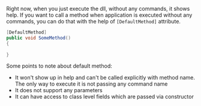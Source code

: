 Right now, when you just execute the dll, without any commands, it shows help. If you want to call a method when application is executed without any 
commands, you can do that with the help of `[DefaultMethod]` attribute.

```c#
[DefaultMethod]
public void SomeMethod()
{
    
}
```

Some points to note about default method:

- It won't show up in help and can't be called explicitly with method name. The only way to execute it is not passing any command name
- It does not support any parameters
- It can have access to class level fields which are passed via constructor
